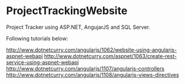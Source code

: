 # ProjectTrackingWebsite

Project Tracker using ASP.NET, AngujarJS and SQL Server.

Following tutorials below:
 
<http://www.dotnetcurry.com/angularjs/1062/website-using-angularjs-aspnet-webapi>
<http://www.dotnetcurry.com/aspnet/1063/create-rest-service-using-aspnet-webapi>
<http://www.dotnetcurry.com/angularjs/1107/angularjs-controllers>
<http://www.dotnetcurry.com/angularjs/1108/angularjs-views-directives>
